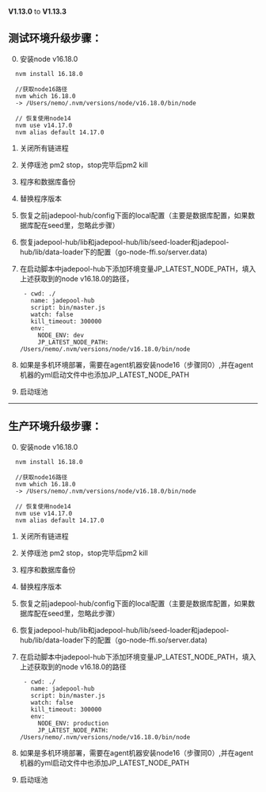 **V1.13.0** to **V1.13.3**

## 测试环境升级步骤：

0. 安装node v16.18.0

  ```
    nvm install 16.18.0

    //获取node16路径
    nvm which 16.18.0
    -> /Users/nemo/.nvm/versions/node/v16.18.0/bin/node  

    // 恢复使用node14
    nvm use v14.17.0
    nvm alias default 14.17.0
  ```

1. 关闭所有链进程

2. 关停瑶池 pm2 stop，stop完毕后pm2 kill

3. 程序和数据库备份

4. 替换程序版本

5. 恢复之前jadepool-hub/config下面的local配置（主要是数据库配置，如果数据库配在seed里，忽略此步骤）

6. 恢复jadepool-hub/lib和jadepool-hub/lib/seed-loader和jadepool-hub/lib/data-loader下的配置（go-node-ffi.so/server.data) 

7. 在启动脚本中jadepool-hub下添加环境变量JP_LATEST_NODE_PATH，填入上述获取到的node v16.18.0的路径，

   ```
    - cwd: ./
      name: jadepool-hub
      script: bin/master.js
      watch: false
      kill_timeout: 300000
      env:
        NODE_ENV: dev
        JP_LATEST_NODE_PATH: /Users/nemo/.nvm/versions/node/v16.18.0/bin/node
   ```
8. 如果是多机环境部署，需要在agent机器安装node16（步骤同0）,并在agent机器的yml启动文件中也添加JP_LATEST_NODE_PATH

9. 启动瑶池


****

## 生产环境升级步骤：

0. 安装node v16.18.0

  ```
    nvm install 16.18.0

    //获取node16路径
    nvm which 16.18.0
    -> /Users/nemo/.nvm/versions/node/v16.18.0/bin/node  

    // 恢复使用node14
    nvm use v14.17.0
    nvm alias default 14.17.0
  ```

1. 关闭所有链进程

2. 关停瑶池 pm2 stop，stop完毕后pm2 kill

3. 程序和数据库备份

4. 替换程序版本

5. 恢复之前jadepool-hub/config下面的local配置（主要是数据库配置，如果数据库配在seed里，忽略此步骤）

6. 恢复jadepool-hub/lib和jadepool-hub/lib/seed-loader和jadepool-hub/lib/data-loader下的配置（go-node-ffi.so/server.data) 

7. 在启动脚本中jadepool-hub下添加环境变量JP_LATEST_NODE_PATH，填入上述获取到的node v16.18.0的路径

   ```
    - cwd: ./
      name: jadepool-hub
      script: bin/master.js
      watch: false
      kill_timeout: 300000
      env:
        NODE_ENV: production
        JP_LATEST_NODE_PATH: /Users/nemo/.nvm/versions/node/v16.18.0/bin/node
   ```

8. 如果是多机环境部署，需要在agent机器安装node16（步骤同0）,并在agent机器的yml启动文件中也添加JP_LATEST_NODE_PATH

9. 启动瑶池
